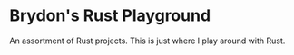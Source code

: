 # Brydon's Rust Playground

An assortment of Rust projects. This is just where I play around with Rust.
